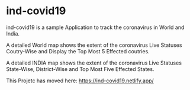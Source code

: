 
# ind-covid19

ind-covid19 is a sample Application to track the coronavirus in World and India.

A detailed World map shows the extent of the coronavirus Live Statuses Coutry-Wise and Display the Top Most 5 Effected coutries.

A detailed INDIA map shows the extent of the coronavirus Live Statuses State-Wise, District-Wise and Top Most Five Effected States.

This Projetc has moved here: https://ind-covid19.netlify.app/


